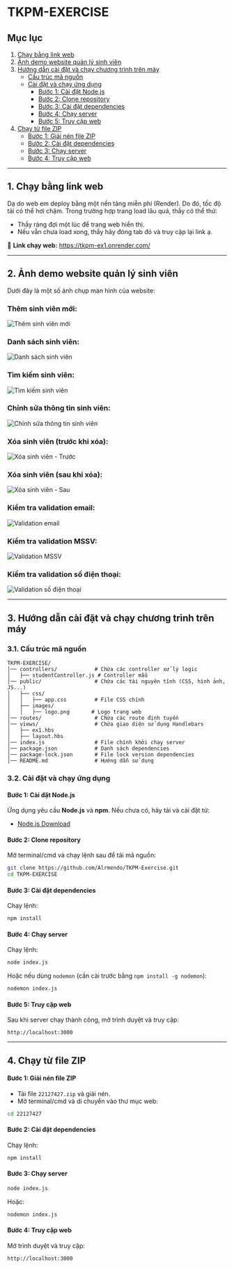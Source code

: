 # TKPM-EXERCISE

## Mục lục
1. [Chạy bằng link web](#1-chạy-bằng-link-web)
2. [Ảnh demo website quản lý sinh viên](#2-ảnh-demo-website-quản-lý-sinh-viên)
3. [Hướng dẫn cài đặt và chạy chương trình trên máy](#3-hướng-dẫn-cài-đặt-và-chạy-chương-trình-trên-máy)
   - [Cấu trúc mã nguồn](#31-cấu-trúc-mã-nguồn)
   - [Cài đặt và chạy ứng dụng](#32-cài-đặt-và-chạy-ứng-dụng)
     - [Bước 1: Cài đặt Node.js](#bước-1-cài-đặt-nodejs)
     - [Bước 2: Clone repository](#bước-2-clone-repository)
     - [Bước 3: Cài đặt dependencies](#bước-3-cài-đặt-dependencies)
     - [Bước 4: Chạy server](#bước-4-chạy-server)
     - [Bước 5: Truy cập web](#bước-5-truy-cập-web)
4. [Chạy từ file ZIP](#4-chạy-từ-file-zip)
   - [Bước 1: Giải nén file ZIP](#bước-1-giải-nén-file-zip)
   - [Bước 2: Cài đặt dependencies](#bước-2-cài-đặt-dependencies)
   - [Bước 3: Chạy server](#bước-3-chạy-server)
   - [Bước 4: Truy cập web](#bước-4-truy-cập-web)

---

## 1. Chạy bằng link web
Dạ do web em deploy bằng một nền tảng miễn phí (Render). Do đó, tốc độ tải có thể hơi chậm. Trong trường hợp trang load lâu quá, thầy có thể thử:
- Thầy ráng đợi một lúc để trang web hiển thị.
- Nếu vẫn chưa load xong, thầy hãy đóng tab đó và truy cập lại link ạ.

🔗 **Link chạy web:** https://tkpm-ex1.onrender.com/

---

## 2. Ảnh demo website quản lý sinh viên
Dưới đây là một số ảnh chụp màn hình của website:

### Thêm sinh viên mới:
![Thêm sinh viên mới](./web_demo_pic/demo_add_student.png)

### Danh sách sinh viên:
![Danh sách sinh viên](./web_demo_pic/demo_student_list.png)

### Tìm kiếm sinh viên:
![Tìm kiếm sinh viên](./web_demo_pic/demo_search.png)

### Chỉnh sửa thông tin sinh viên:
![Chỉnh sửa thông tin sinh viên](./web_demo_pic/demo_change_info.png)

### Xóa sinh viên (trước khi xóa):
![Xóa sinh viên - Trước](./web_demo_pic/before_delete.png)

### Xóa sinh viên (sau khi xóa):
![Xóa sinh viên - Sau](./web_demo_pic/after_delete.png)

### Kiểm tra validation email:
![Validation email](./web_demo_pic/mail_validation.png)

### Kiểm tra validation MSSV:
![Validation MSSV](./web_demo_pic/mssv_validation.png)

### Kiểm tra validation số điện thoại:
![Validation số điện thoại](./web_demo_pic/phone_validation.png)

---

## 3. Hướng dẫn cài đặt và chạy chương trình trên máy

### 3.1. Cấu trúc mã nguồn

```
TKPM-EXERCISE/
│── controllers/            # Chứa các controller xử lý logic
│   ├── studentController.js # Controller mẫu
│── public/                 # Chứa các tài nguyên tĩnh (CSS, hình ảnh, JS...)
│   ├── css/
│   │   ├── app.css         # File CSS chính
│   ├── images/
│   │   ├── logo.png       # Logo trang web
│── routes/                 # Chứa các route định tuyến
│── views/                  # Chứa giao diện sử dụng Handlebars
│   ├── ex1.hbs
│   ├── layout.hbs
│── index.js                # File chính khởi chạy server
│── package.json            # Danh sách dependencies
│── package-lock.json       # File lock version dependencies
│── README.md               # Hướng dẫn sử dụng
```

### 3.2. Cài đặt và chạy ứng dụng

#### Bước 1: Cài đặt Node.js
Ứng dụng yêu cầu **Node.js** và **npm**. Nếu chưa có, hãy tải và cài đặt từ:
- [Node.js Download](https://nodejs.org/)

#### Bước 2: Clone repository
Mở terminal/cmd và chạy lệnh sau để tải mã nguồn:
```sh
git clone https://github.com/Alrmendo/TKPM-Exercise.git
cd TKPM-EXERCISE
```

#### Bước 3: Cài đặt dependencies
Chạy lệnh:
```sh
npm install
```

#### Bước 4: Chạy server
Chạy lệnh:
```sh
node index.js
```
Hoặc nếu dùng `nodemon` (cần cài trước bằng `npm install -g nodemon`):
```sh
nodemon index.js
```

#### Bước 5: Truy cập web
Sau khi server chạy thành công, mở trình duyệt và truy cập:
```
http://localhost:3000
```
---

## 4. Chạy từ file ZIP

#### Bước 1: Giải nén file ZIP
- Tải file `22127427.zip` và giải nén.
- Mở terminal/cmd và di chuyển vào thư mục web:
```sh
cd 22127427
```

#### Bước 2: Cài đặt dependencies
Chạy lệnh:
```sh
npm install
```

#### Bước 3: Chạy server
```sh
node index.js
```
Hoặc:
```sh
nodemon index.js
```

#### Bước 4: Truy cập web
Mở trình duyệt và truy cập:
```
http://localhost:3000
```

